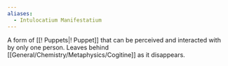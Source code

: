 ```yaml
---
aliases:
  - Intulocatium Manifestatium
---
```

A form of [[! Puppets|! Puppet]] that can be perceived and interacted with by only one person. Leaves behind [[General/Chemistry/Metaphysics/Cogitine]] as it disappears.